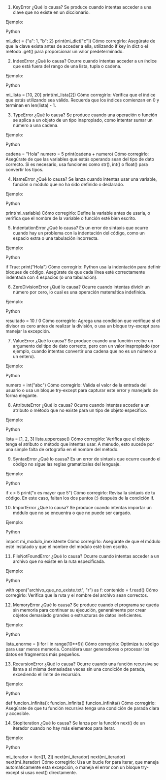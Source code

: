 1. KeyError
¿Qué lo causa? Se produce cuando intentas acceder a una clave que no existe en un diccionario.

Ejemplo:

Python

mi_dict = {"a": 1, "b": 2}
print(mi_dict["c"])
Cómo corregirlo: Asegúrate de que la clave exista antes de acceder a ella, utilizando if key in dict o el método .get() para proporcionar un valor predeterminado.

2. IndexError
¿Qué lo causa? Ocurre cuando intentas acceder a un índice que está fuera del rango de una lista, tupla o cadena.

Ejemplo:

Python

mi_lista = [10, 20]
print(mi_lista[2])
Cómo corregirlo: Verifica que el índice que estás utilizando sea válido. Recuerda que los índices comienzan en 0 y terminan en len(lista) - 1.

3. TypeError
¿Qué lo causa? Se produce cuando una operación o función se aplica a un objeto de un tipo inapropiado, como intentar sumar un número a una cadena.

Ejemplo:

Python

cadena = "Hola"
numero = 5
print(cadena + numero)
Cómo corregirlo: Asegúrate de que las variables que estás operando sean del tipo de dato correcto. Si es necesario, usa funciones como str(), int() o float() para convertir los tipos.

4. NameError
¿Qué lo causa? Se lanza cuando intentas usar una variable, función o módulo que no ha sido definido o declarado.

Ejemplo:

Python

print(mi_variable)
Cómo corregirlo: Define la variable antes de usarla, o verifica que el nombre de la variable o función esté bien escrito.

5. IndentationError
¿Qué lo causa? Es un error de sintaxis que ocurre cuando hay un problema con la indentación del código, como un espacio extra o una tabulación incorrecta.

Ejemplo:

Python

if True:
  print("Hola")
Cómo corregirlo: Python usa la indentación para definir bloques de código. Asegúrate de que cada línea esté correctamente indentada con 4 espacios (o una tabulación).

6. ZeroDivisionError
¿Qué lo causa? Ocurre cuando intentas dividir un número por cero, lo cual es una operación matemática indefinida.

Ejemplo:

Python

resultado = 10 / 0
Cómo corregirlo: Agrega una condición que verifique si el divisor es cero antes de realizar la división, o usa un bloque try-except para manejar la excepción.

7. ValueError
¿Qué lo causa? Se produce cuando una función recibe un argumento del tipo de dato correcto, pero con un valor inapropiado (por ejemplo, cuando intentas convertir una cadena que no es un número a un entero).

Ejemplo:

Python

numero = int("abc")
Cómo corregirlo: Valida el valor de la entrada del usuario o usa un bloque try-except para capturar este error y manejarlo de forma elegante.

8. AttributeError
¿Qué lo causa? Ocurre cuando intentas acceder a un atributo o método que no existe para un tipo de objeto específico.

Ejemplo:

Python

lista = [1, 2, 3]
lista.uppercase()
Cómo corregirlo: Verifica que el objeto tenga el atributo o método que intentas usar. A menudo, esto sucede por una simple falta de ortografía en el nombre del método.

9. SyntaxError
¿Qué lo causa? Es un error de sintaxis que ocurre cuando el código no sigue las reglas gramaticales del lenguaje.

Ejemplo:

Python

if x > 5
  print("x es mayor que 5")
Cómo corregirlo: Revisa la sintaxis de tu código. En este caso, faltan los dos puntos (:) después de la condición if.

10. ImportError
¿Qué lo causa? Se produce cuando intentas importar un módulo que no se encuentra o que no puede ser cargado.

Ejemplo:

Python

import mi_modulo_inexistente
Cómo corregirlo: Asegúrate de que el módulo esté instalado y que el nombre del módulo esté bien escrito.

11. FileNotFoundError
¿Qué lo causa? Ocurre cuando intentas acceder a un archivo que no existe en la ruta especificada.

Ejemplo:

Python

with open("archivo_que_no_existe.txt", "r") as f:
  contenido = f.read()
Cómo corregirlo: Verifica que la ruta y el nombre del archivo sean correctos.

12. MemoryError
¿Qué lo causa? Se produce cuando el programa se queda sin memoria para continuar su ejecución, generalmente por crear objetos demasiado grandes o estructuras de datos ineficientes.

Ejemplo:

Python

lista_enorme = [i for i in range(10**9)]
Cómo corregirlo: Optimiza tu código para usar menos memoria. Considera usar generadores o procesar los datos en fragmentos más pequeños.

13. RecursionError
¿Qué lo causa? Ocurre cuando una función recursiva se llama a sí misma demasiadas veces sin una condición de parada, excediendo el límite de recursión.

Ejemplo:

Python

def funcion_infinita():
  funcion_infinita()
funcion_infinita()
Cómo corregirlo: Asegúrate de que tu función recursiva tenga una condición de parada clara y accesible.

14. StopIteration
¿Qué lo causa? Se lanza por la función next() de un iterador cuando no hay más elementos para iterar.

Ejemplo:

Python

mi_iterador = iter([1, 2])
next(mi_iterador)
next(mi_iterador)
next(mi_iterador)
Cómo corregirlo: Usa un bucle for para iterar, que maneja automáticamente esta excepción, o maneja el error con un bloque try-except si usas next() directamente.
